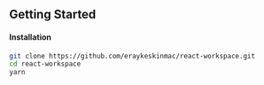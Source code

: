 ## Getting Started

#### Installation

```bash
git clone https://github.com/eraykeskinmac/react-workspace.git
cd react-workspace
yarn

```
